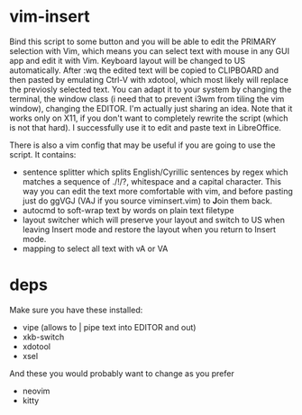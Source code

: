 # vim-insert
Bind this script to some button and you will be able to edit the PRIMARY selection with Vim, which means you can select text with mouse in any GUI app and edit it with Vim. Keyboard layout will be changed to US automatically. After :wq the edited text will be copied to CLIPBOARD and then pasted by emulating Ctrl-V with xdotool, which most likely will replace the previosly selected text. You can adapt it to your system by changing the terminal, the window class (i need that to prevent i3wm from tiling the vim window), changing the EDITOR. I'm actually just sharing an idea. Note that it works only on X11, if you don't want to completely rewrite the script (which is not that hard). I successfully use it to edit and paste text in LibreOffice. 

There is also a vim config that may be useful if you are going to use the script. It contains: 
* sentence splitter which splits English/Cyrillic sentences by regex which matches a sequence of ./!/?, whitespace and a capital character. This way you can edit the text more comfortable with vim, and before pasting just do ggVGJ (VAJ if you source viminsert.vim) to **J**oin them back.
* autocmd to soft-wrap text by words on plain text filetype
* layout switcher which will preserve your layout and switch to US when leaving Insert mode and restore the layout when you return to Insert mode.
* mapping to select all text with vA or VA

# deps
Make sure you have these installed:
* vipe (allows to | pipe text into EDITOR and out)
* xkb-switch
* xdotool
* xsel

And these you would probably want to change as you prefer
* neovim
* kitty
